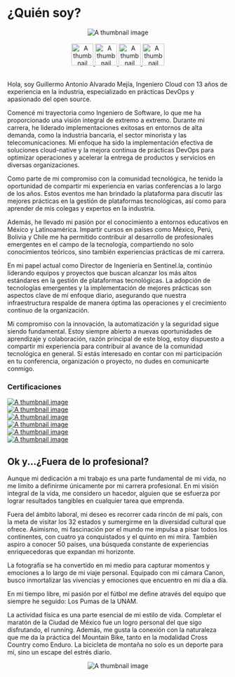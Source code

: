 # ¿Quién soy?

<center><img class="img-fluid" src="/images/logop.png" alt="A thumbnail image"> </center>

<br />
<center><a target="_blank"  href="https://twitter.com/galvarado89"><img width="50px"class="img-fluid" src="https://cdn.jsdelivr.net/npm/simple-icons@3.0.1/icons/twitter.svg" alt="A thumbnail image"> </a><a target="_blank" href="https://www.linkedin.com/in/guillermoalvarado89/"><img width="50px"class="img-fluid" src="https://cdn.jsdelivr.net/npm/simple-icons@3.0.1/icons/linkedin.svg" alt="A thumbnail image"> </a><a target="_blank"  href="https://github.com/galvarado"><img width="50px"class="img-fluid" src="https://cdn.jsdelivr.net/npm/simple-icons@3.0.1/icons/github.svg" alt="A thumbnail image"> </a><a target="_blank"  href="https://stackoverflow.com/users/1154952/guillermo-alvarado"><img width="50px"class="img-fluid" src="https://cdn.jsdelivr.net/npm/simple-icons@3.0.1/icons/stackoverflow.svg" alt="A thumbnail image"> </a></center>
<br />


Hola, soy Guillermo Antonio Alvarado Mejía, Ingeniero Cloud con 13 años de experiencia en la industria, especializado en prácticas DevOps y apasionado del open source. 

Comencé mi trayectoria como Ingeniero de Software, lo que me ha proporcionado una visión integral de extremo a extremo. Durante mi carrera, he liderado implementaciones exitosas en entornos de alta demanda, como la industria bancaria, el sector minorista y las telecomunicaciones. Mi enfoque ha sido  la implementación efectiva de soluciones cloud-native y la mejora continua de prácticas DevOps para optimizar operaciones y acelerar la entrega de productos y servicios en diversas organizaciones.

Como parte de mi compromiso con la comunidad tecnológica, he tenido la oportunidad de compartir mi experiencia en varias conferencias a lo largo de los años. Estos eventos me han brindado la plataforma para discutir las mejores prácticas en la gestión de plataformas tecnológicas, así como para aprender de mis colegas y expertos en la industria.

Además, he llevado mi pasión por el conocimiento a entornos educativos en México y Latinoamérica. Impartir cursos en países como México, Perú, Bolivia y Chile me ha permitido contribuir al desarrollo de profesionales emergentes en el campo de la tecnología, compartiendo no solo conocimientos teóricos, sino también experiencias prácticas de mi carrera.

En mi papel actual como Director de Ingeniería en Sentinel.la, continúo liderando equipos y proyectos que buscan alcanzar los más altos estándares en la gestión de plataformas tecnológicas. La adopción de tecnologías emergentes y la implementación de mejores prácticas son aspectos clave de mi enfoque diario, asegurando que nuestra infraestructura respalde de manera óptima las operaciones y el crecimiento continuo de la organización.

Mi compromiso con la innovación, la automatización y la seguridad sigue siendo fundamental. Estoy siempre abierto a nuevas oportunidades de aprendizaje y colaboración, razón principal de este blog, estoy dispuesto a compartir mi experiencia para contribuir al avance de la comunidad tecnológica en general. Si estás interesado en contar con mi participación en tu conferencia, organización o proyecto, no dudes en comunicarte conmigo.

### Certificaciones

<div class="row">
<div class="col-lg-2 col-md-6 mb-30px card-group">
    <div class="">
        <div class="maxthumb">
            <a href=""> 
                    <img class="img-fluid" src="/uploads/terraformcertification.png" alt="A thumbnail image">               
            </a>
        </div>
    </div>
</div>
<div class="col-lg-2 col-md-6 mb-30px card-group">
    <div class="">
        <div class="maxthumb">
            <a href=""> 
                    <img class="img-fluid" src="/images/gcp.png" alt="A thumbnail image">               
            </a>
        </div>
    </div>
</div>
<div class="col-lg-2 col-md-6 mb-30px card-group">
    <div class="">
        <div class="maxthumb">
            <a href="">
                    <img class="img-fluid" src="/images/redhat.png" alt="A thumbnail image">         
            </a>
        </div>
    </div>
</div>
<div class="col-lg-2 col-md-6 mb-30px card-group">
    <div class="">
        <div class="maxthumb">
            <a href="">
                    <img class="img-fluid" src="/images/mirantis.png" alt="A thumbnail image">              
            </a>
        </div>
    </div>
</div>
<div class="col-lg-2 col-md-6 mb-30px card-group">
    <div class="">
        <div class="maxthumb">
            <a href="">
                    <img class="img-fluid" src="/images/coa.png" alt="A thumbnail image">               
            </a>
        </div>
    </div>
</div>
<div class="col-lg-2 col-md-6 mb-30px card-group">
    <div class="">
        <div class="maxthumb">
            <a href="">
                    <img class="img-fluid" src="/images/appcelerator.png" alt="A thumbnail image">               
            </a>
        </div>
    </div>
</div>

</div>

## Ok y...¿Fuera de lo profesional?

Aunque mi dedicación a mi trabajo es una parte fundamental de mi vida, no me limito a definirme únicamente por mi carrera profesional. En mi visión integral de la vida, me considero un hacedor, alguien que se esfuerza por lograr resultados tangibles en cualquier tarea que emprenda.

Fuera del ámbito laboral, mi deseo es recorrer cada rincón de mi país, con la meta de visitar los 32 estados y sumergirme en la diversidad cultural que ofrece. Asimismo, mi fascinación por el mundo me impulsa a pisar todos los continentes, con cuatro ya conquistados y el quinto en mi mira. También aspiro a conocer 50 países, una búsqueda constante de experiencias enriquecedoras que expandan mi horizonte.

La fotografía se ha convertido en mi medio para capturar momentos y emociones a lo largo de mi viaje personal. Equipado con mi cámara Canon, busco inmortalizar las vivencias y emociones que encuentro en mi día a día.

En mi tiempo libre, mi pasión por el fútbol me define através del equipo que siempre he seguido: Los Pumas de la UNAM. 

La actividad física es una parte esencial de mi estilo de vida. Completar el maratón de la Ciudad de México fue un logro personal del que sigo disfrutando, el running. Además, me gusta la  conexión con la naturaleza que me da la práctica del Mountain Bike, tanto en la modalidad Cross Country como Enduro. La bicicleta de montaña no solo es un deporte para mí, sino un escape del estrés diario.

<center><img class="img-fluid" src="/images/mtb.jpg" alt="A thumbnail image"></center>
